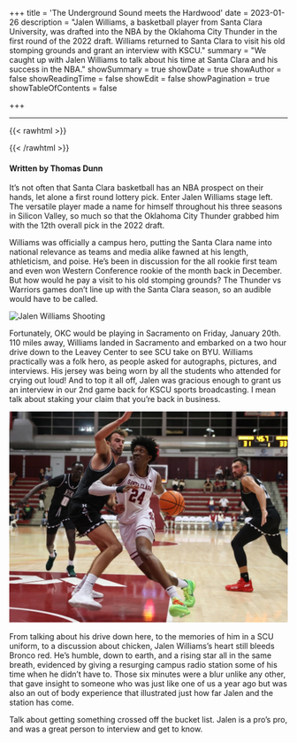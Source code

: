 +++
title = 'The Underground Sound meets the Hardwood'
date = 2023-01-26
description = "Jalen Williams, a basketball player from Santa Clara University, was drafted into the NBA by the Oklahoma City Thunder in the first round of the 2022 draft. Williams returned to Santa Clara to visit his old stomping grounds and grant an interview with KSCU."
summary = "We caught up with Jalen Williams to talk about his time at Santa Clara and his success in the NBA."
showSummary = true
showDate = true
showAuthor = false
showReadingTime = false
showEdit = false
showPagination = true
showTableOfContents = false

+++

***
{{< rawhtml >}}
<div id="buzzsprout-player-12126134"></div><script src="https://www.buzzsprout.com/2076222/12126134-jalen-williams-interview-kscu-sports.js?container_id=buzzsprout-player-12126134&player=small" type="text/javascript" charset="utf-8"></script>
{{< /rawhtml >}}

#### Written by Thomas Dunn

It’s not often that Santa Clara basketball has an NBA prospect on their hands, let alone a first round lottery pick. Enter Jalen Williams stage left. The versatile player made a name for himself throughout his three seasons in Silicon Valley, so much so that the Oklahoma City Thunder grabbed him with the 12th overall pick in the 2022 draft.

Williams was officially a campus hero, putting the Santa Clara name into national relevance as teams and media alike fawned at his length, athleticism, and poise. He’s been in discussion for the all rookie first team and even won Western Conference rookie of the month back in December. But how would he pay a visit to his old stomping grounds? The Thunder vs Warriors games don’t line up with the Santa Clara season, so an audible would have to be called.

![Jalen Williams Shooting](uploads/jalen-shooting.jpeg "Image credit to Mercury News")

Fortunately, OKC would be playing in Sacramento on Friday, January 20th. 110 miles away, Williams landed in Sacramento and embarked on a two hour drive down to the Leavey Center to see SCU take on BYU. Williams practically was a folk hero, as people asked for autographs, pictures, and interviews. His jersey was being worn by all the students who attended for crying out loud! And to top it all off, Jalen was gracious enough to grant us an interview in our 2nd game back for KSCU sports broadcasting. I mean talk about staking your claim that you’re back in business.

![Jalen Williams Driving](jalen-driving.jpeg "Image Credit to Spokesman Review")

From talking about his drive down here, to the memories of him in a SCU uniform, to a discussion about chicken, Jalen Williams’s heart still bleeds Bronco red. He’s humble, down to earth, and a rising star all in the same breath, evidenced by giving a resurging campus radio station some of his time when he didn’t have to. Those six minutes were a blur unlike any other, that gave insight to someone who was just like one of us a year ago but was also an out of body experience that illustrated just how far Jalen and the station has come. 

Talk about getting something crossed off the bucket list. Jalen is a pro’s pro, and was a great person to interview and get to know.
